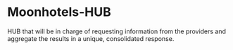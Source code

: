 # Moonhotels-HUB
HUB that will be in charge of requesting information from the providers and aggregate the results in a unique, consolidated response.
